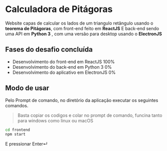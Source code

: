 # Calculadora de Pitágoras

Website capas de calcular os lados de um triangulo retângulo usando o **teorema de Pitágoras**, com front-end feito em **ReactJS** E back-end sendo uma API em **Python 3** , com uma versão para desktop usando o **ElectronJS**



## Fases do desafio concluída 

- Desenvolvimento do front-end em ReactJS   100%
- Desenvolvimento do back-end em Python 3 0%
- Desenvolvimento do aplicativo em ElectronJS 0%

## Modo de usar

Pelo Prompt de comando, no diretório da aplicação executar os seguintes comandos.
>Basta copiar os codigos e colar no prompt de comando, funcina tanto para windows como linux ou macOS

```cmd
cd frontend
npm start
```

E pressionar Enter↵
